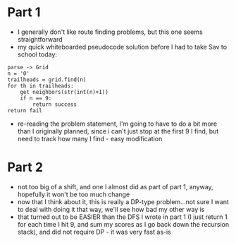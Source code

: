 # Part 1
* I generally don't like route finding problems, but this one seems straightforward
* my quick whiteboarded pseudocode solution before I had to take Sav to school today:
```
parse -> Grid
n = '0'
trailheads = grid.find(n)
for th in trailheads:
    get neighbors(str(int(n)+1))
    if n == 9:
        return success
return fail
```
* re-reading the problem statement, I'm going to have to do a bit more than I originally planned, since i can't just stop at the first 9 I find, but need to track how many I find - easy modification

# Part 2
* not too big of a shift, and one I almost did as part of part 1, anyway, hopefully it won't be too much change
* now that I think about it, this is really a DP-type problem...not sure I want to deal with doing it that way, we'll see how bad my other way is
* that turned out to be EASIER than the DFS I wrote in part 1 (I just return 1 for each time I hit 9, and sum my scores as I go back down the recursion stack), and did not require DP - it was very fast as-is
